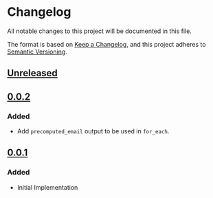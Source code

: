 # Changelog

All notable changes to this project will be documented in this file.

The format is based on [Keep a Changelog](https://keepachangelog.com/en/1.0.0/),
and this project adheres to [Semantic Versioning](https://semver.org/spec/v2.0.0.html).

## [Unreleased]

## [0.0.2]

### Added

- Add `precomputed_email` output to be used in `for_each`.

## [0.0.1]

### Added

- Initial Implementation

<!-- markdown-link-check-disable -->

[unreleased]: https://github.com/mineiros-io/terraform-google-service-account/compare/v0.0.2...HEAD
[0.0.2]: https://github.com/mineiros-io/terraform-google-service-account/releases/tag/v0.0.1...v0.0.2

<!-- markdown-link-check-disabled -->

[0.0.1]: https://github.com/mineiros-io/terraform-google-service-account/releases/tag/v0.0.1
